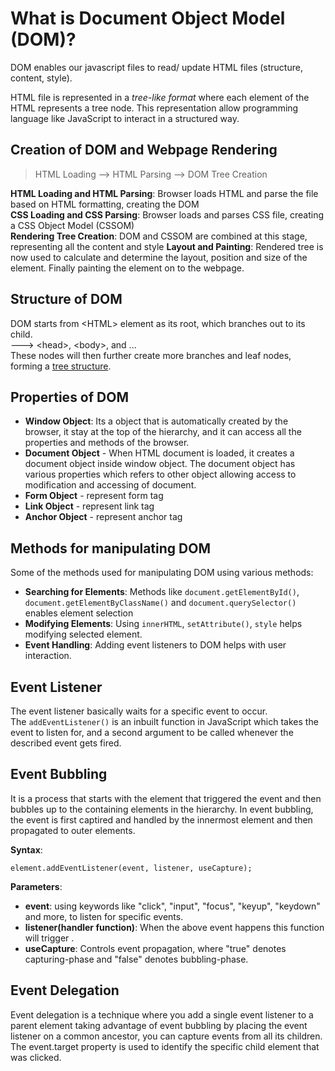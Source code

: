# What is Document Object Model (DOM)?
DOM enables our javascript files to read/ update HTML files (structure, content, style).

HTML file is represented in a *tree-like format* where each element of the HTML represents a tree node. This representation allow programming language like JavaScript to interact in a structured way.

## Creation of DOM and Webpage Rendering
> HTML Loading --> HTML Parsing --> DOM Tree Creation

**HTML Loading and HTML Parsing**: Browser loads HTML and parse the file based on HTML formatting, creating the DOM  
**CSS Loading and CSS Parsing**: Browser loads and parses CSS file, creating a CSS Object Model (CSSOM)  
**Rendering Tree Creation**: DOM and CSSOM are combined at this stage, representing all the content and style
**Layout and Painting**: Rendered tree is now used to calculate and determine the layout, position and size of the element. Finally painting the element on to the webpage.

## Structure of DOM
DOM starts from \<HTML> element as its root, which branches out to its child.  
---> \<head>, \<body>, and ...  
These nodes will then further create more branches and leaf nodes, forming a [tree structure](https://media.geeksforgeeks.org/wp-content/uploads/20221107113914/DOM.jpg).

## Properties of DOM
- **Window Object**: Its a object that is automatically created by the browser, it stay at the top of the hierarchy, and it can access all the properties and methods of the browser.
- **Document Object** - When HTML document is loaded, it creates a document object inside window object. The document object has various properties which refers to other object allowing access to modification and accessing of document.
- **Form Object** - represent form tag
- **Link Object** - represent link tag
- **Anchor Object** - represent anchor tag

## Methods for manipulating DOM
Some of the methods used for manipulating DOM using various methods:
- **Searching for Elements**: Methods like `document.getElementById()`, `document.getElementByClassName()` and `document.querySelector()` enables element selection  
- **Modifying Elements**: Using `innerHTML`, `setAttribute()`, `style` helps modifying selected element.
- **Event Handling**: Adding event listeners to DOM helps with user interaction.

## Event Listener
The event listener basically waits for a specific event to occur.  
The `addEventListener()` is an inbuilt function in JavaScript which takes the event to listen for, and a second argument to be called whenever the described event gets fired.

## Event Bubbling
It is a process that starts with the element that triggered the event and then bubbles up to the containing elements in the hierarchy. In event bubbling, the event is first captired and handled by the innermost element and then propagated to outer elements.

**Syntax**:
```
element.addEventListener(event, listener, useCapture);
```  
**Parameters**:  
- **event**: using keywords like "click", "input", "focus", "keyup", "keydown" and more, to listen for specific events.
- **listener(handler function)**: When the above event happens this function will trigger .
- **useCapture**: Controls event propagation, where "true" denotes capturing-phase and "false" denotes bubbling-phase.

## Event Delegation
Event delegation is a technique where you add a single event listener to a parent element taking advantage of event bubbling by placing the event listener on a common ancestor, you can capture events from all its children.  
The event.target property is used to identify the specific child element that was clicked.

